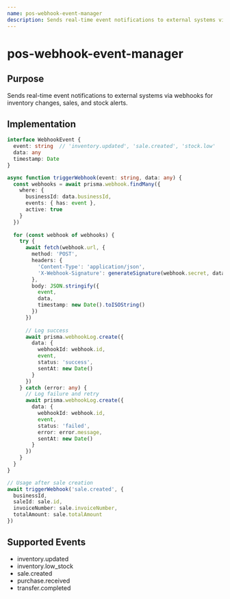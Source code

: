```yaml
---
name: pos-webhook-event-manager
description: Sends real-time event notifications to external systems via webhooks for inventory changes, sales, a
---
```


# pos-webhook-event-manager

## Purpose
Sends real-time event notifications to external systems via webhooks for inventory changes, sales, and stock alerts.

## Implementation
```typescript
interface WebhookEvent {
  event: string  // 'inventory.updated', 'sale.created', 'stock.low'
  data: any
  timestamp: Date
}

async function triggerWebhook(event: string, data: any) {
  const webhooks = await prisma.webhook.findMany({
    where: {
      businessId: data.businessId,
      events: { has: event },
      active: true
    }
  })
  
  for (const webhook of webhooks) {
    try {
      await fetch(webhook.url, {
        method: 'POST',
        headers: {
          'Content-Type': 'application/json',
          'X-Webhook-Signature': generateSignature(webhook.secret, data)
        },
        body: JSON.stringify({
          event,
          data,
          timestamp: new Date().toISOString()
        })
      })
      
      // Log success
      await prisma.webhookLog.create({
        data: {
          webhookId: webhook.id,
          event,
          status: 'success',
          sentAt: new Date()
        }
      })
    } catch (error: any) {
      // Log failure and retry
      await prisma.webhookLog.create({
        data: {
          webhookId: webhook.id,
          event,
          status: 'failed',
          error: error.message,
          sentAt: new Date()
        }
      })
    }
  }
}

// Usage after sale creation
await triggerWebhook('sale.created', {
  businessId,
  saleId: sale.id,
  invoiceNumber: sale.invoiceNumber,
  totalAmount: sale.totalAmount
})
```

## Supported Events
- inventory.updated
- inventory.low_stock
- sale.created
- purchase.received
- transfer.completed
